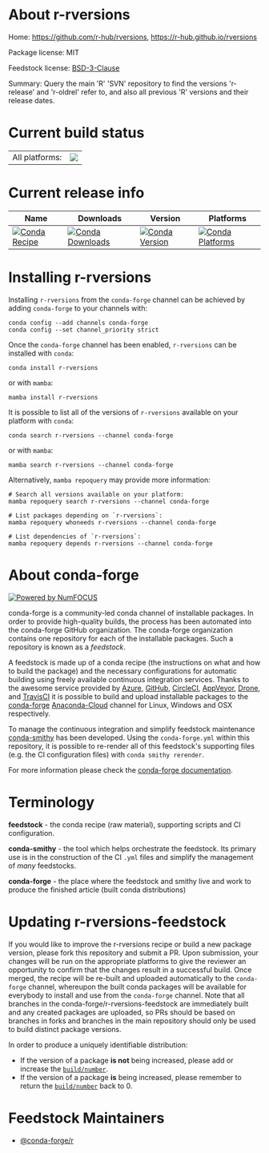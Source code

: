 About r-rversions
=================

Home: https://github.com/r-hub/rversions, https://r-hub.github.io/rversions

Package license: MIT

Feedstock license: [BSD-3-Clause](https://github.com/conda-forge/r-rversions-feedstock/blob/main/LICENSE.txt)

Summary: Query the main 'R' 'SVN' repository to find the versions 'r-release' and 'r-oldrel' refer to, and also all previous 'R' versions and their release dates.

Current build status
====================


<table><tr><td>All platforms:</td>
    <td>
      <a href="https://dev.azure.com/conda-forge/feedstock-builds/_build/latest?definitionId=5778&branchName=main">
        <img src="https://dev.azure.com/conda-forge/feedstock-builds/_apis/build/status/r-rversions-feedstock?branchName=main">
      </a>
    </td>
  </tr>
</table>

Current release info
====================

| Name | Downloads | Version | Platforms |
| --- | --- | --- | --- |
| [![Conda Recipe](https://img.shields.io/badge/recipe-r--rversions-green.svg)](https://anaconda.org/conda-forge/r-rversions) | [![Conda Downloads](https://img.shields.io/conda/dn/conda-forge/r-rversions.svg)](https://anaconda.org/conda-forge/r-rversions) | [![Conda Version](https://img.shields.io/conda/vn/conda-forge/r-rversions.svg)](https://anaconda.org/conda-forge/r-rversions) | [![Conda Platforms](https://img.shields.io/conda/pn/conda-forge/r-rversions.svg)](https://anaconda.org/conda-forge/r-rversions) |

Installing r-rversions
======================

Installing `r-rversions` from the `conda-forge` channel can be achieved by adding `conda-forge` to your channels with:

```
conda config --add channels conda-forge
conda config --set channel_priority strict
```

Once the `conda-forge` channel has been enabled, `r-rversions` can be installed with `conda`:

```
conda install r-rversions
```

or with `mamba`:

```
mamba install r-rversions
```

It is possible to list all of the versions of `r-rversions` available on your platform with `conda`:

```
conda search r-rversions --channel conda-forge
```

or with `mamba`:

```
mamba search r-rversions --channel conda-forge
```

Alternatively, `mamba repoquery` may provide more information:

```
# Search all versions available on your platform:
mamba repoquery search r-rversions --channel conda-forge

# List packages depending on `r-rversions`:
mamba repoquery whoneeds r-rversions --channel conda-forge

# List dependencies of `r-rversions`:
mamba repoquery depends r-rversions --channel conda-forge
```


About conda-forge
=================

[![Powered by
NumFOCUS](https://img.shields.io/badge/powered%20by-NumFOCUS-orange.svg?style=flat&colorA=E1523D&colorB=007D8A)](https://numfocus.org)

conda-forge is a community-led conda channel of installable packages.
In order to provide high-quality builds, the process has been automated into the
conda-forge GitHub organization. The conda-forge organization contains one repository
for each of the installable packages. Such a repository is known as a *feedstock*.

A feedstock is made up of a conda recipe (the instructions on what and how to build
the package) and the necessary configurations for automatic building using freely
available continuous integration services. Thanks to the awesome service provided by
[Azure](https://azure.microsoft.com/en-us/services/devops/), [GitHub](https://github.com/),
[CircleCI](https://circleci.com/), [AppVeyor](https://www.appveyor.com/),
[Drone](https://cloud.drone.io/welcome), and [TravisCI](https://travis-ci.com/)
it is possible to build and upload installable packages to the
[conda-forge](https://anaconda.org/conda-forge) [Anaconda-Cloud](https://anaconda.org/)
channel for Linux, Windows and OSX respectively.

To manage the continuous integration and simplify feedstock maintenance
[conda-smithy](https://github.com/conda-forge/conda-smithy) has been developed.
Using the ``conda-forge.yml`` within this repository, it is possible to re-render all of
this feedstock's supporting files (e.g. the CI configuration files) with ``conda smithy rerender``.

For more information please check the [conda-forge documentation](https://conda-forge.org/docs/).

Terminology
===========

**feedstock** - the conda recipe (raw material), supporting scripts and CI configuration.

**conda-smithy** - the tool which helps orchestrate the feedstock.
                   Its primary use is in the construction of the CI ``.yml`` files
                   and simplify the management of *many* feedstocks.

**conda-forge** - the place where the feedstock and smithy live and work to
                  produce the finished article (built conda distributions)


Updating r-rversions-feedstock
==============================

If you would like to improve the r-rversions recipe or build a new
package version, please fork this repository and submit a PR. Upon submission,
your changes will be run on the appropriate platforms to give the reviewer an
opportunity to confirm that the changes result in a successful build. Once
merged, the recipe will be re-built and uploaded automatically to the
`conda-forge` channel, whereupon the built conda packages will be available for
everybody to install and use from the `conda-forge` channel.
Note that all branches in the conda-forge/r-rversions-feedstock are
immediately built and any created packages are uploaded, so PRs should be based
on branches in forks and branches in the main repository should only be used to
build distinct package versions.

In order to produce a uniquely identifiable distribution:
 * If the version of a package **is not** being increased, please add or increase
   the [``build/number``](https://docs.conda.io/projects/conda-build/en/latest/resources/define-metadata.html#build-number-and-string).
 * If the version of a package **is** being increased, please remember to return
   the [``build/number``](https://docs.conda.io/projects/conda-build/en/latest/resources/define-metadata.html#build-number-and-string)
   back to 0.

Feedstock Maintainers
=====================

* [@conda-forge/r](https://github.com/conda-forge/r/)

